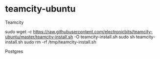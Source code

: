 # teamcity-ubuntu

Teamcity

sudo wget -c https://raw.githubusercontent.com/electronicbits/teamcity-ubuntu/master/teamcity-install.sh -O teamcity-install.sh
sudo sh teamcity-install.sh
sudo rm -rf /tmp/teamcity-install.sh

Postgres

